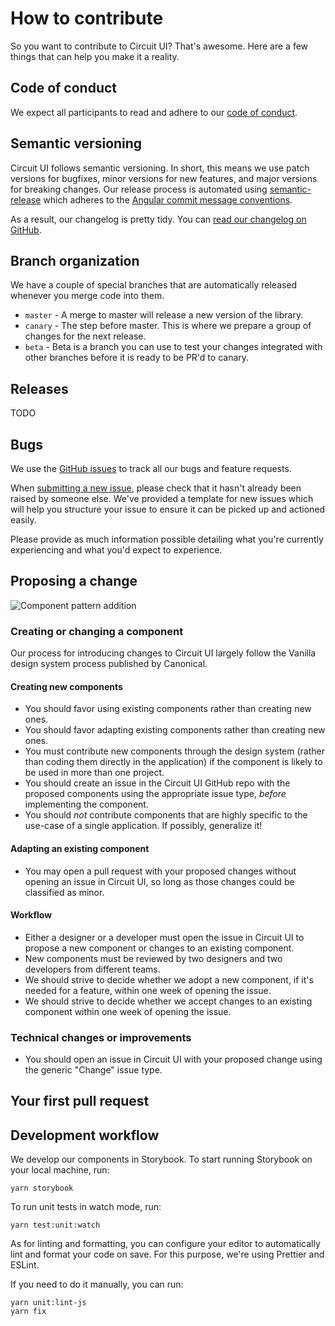 # How to contribute

So you want to contribute to Circuit UI? That's awesome. Here are a few
things that can help you make it a reality.

## Code of conduct

We expect all participants to read and adhere to our [code of conduct](/CODE_OF_CONDUCT.md).

## Semantic versioning

Circuit UI follows semantic versioning. In short, this means we use patch versions
for bugfixes, minor versions for new features, and major versions for
breaking changes. Our release process is automated using [semantic-release](https://github.com/semantic-release/semantic-release)
which adheres to the [Angular commit message conventions](https://github.com/angular/angular.js/blob/master/DEVELOPERS.md#-git-commit-guidelines).

As a result, our changelog is pretty tidy. You can [read our changelog on GitHub](https://github.com/sumup/circuit-ui/releases).

## Branch organization

We have a couple of special branches that are automatically released whenever
you merge code into them.

- `master` - A merge to master will release a new version of the library.
- `canary` - The step before master. This is where we prepare a group of
  changes for the next release.
- `beta` - Beta is a branch you can use to test your changes integrated with
  other branches before it is ready to be PR'd to canary.

## Releases

TODO

## Bugs

We use the [GitHub issues](https://github.com/sumup/circuit-ui/issues) to track
all our bugs and feature requests.

When [submitting a new issue](https://github.com/sumup/circuit-ui/issues/new),
please check that it hasn't already been raised by someone else. We've provided
a template for new issues which will help you structure your issue to ensure it
can be picked up and actioned easily.

Please provide as much information possible detailing what you're currently
experiencing and what you'd expect to experience.

## Proposing a change

![Component pattern addition](/component-addition-flowchart.png)

### Creating or changing a component

Our process for introducing changes to Circuit UI largely follow the Vanilla
design system process published by Canonical.

#### Creating new components

- You should favor using existing components rather than creating new ones.
- You should favor adapting existing components rather than creating new ones.
- You must contribute new components through the design system (rather than
  coding them directly in the application) if the component is likely to be
  used in more than one project.
- You should create an issue in the Circuit UI GitHub repo with the proposed
  components using the appropriate issue type, _before_ implementing the
  component.
- You should _not_ contribute components that are highly specific to the
  use-case of a single application. If possibly, generalize it!

#### Adapting an existing component

- You may open a pull request with your proposed changes without opening an
  issue in Circuit UI, so long as those changes could be classified as
  minor.

#### Workflow

- Either a designer or a developer must open the issue in Circuit UI to propose
  a new component or changes to an existing component.
- New components must be reviewed by two designers and two developers from
  different teams.
- We should strive to decide whether we adopt a new component, if it's needed
  for a feature, within one week of opening the issue.
- We should strive to decide whether we accept changes to an existing
  component within one week of opening the issue.

### Technical changes or improvements

- You should open an issue in Circuit UI with your proposed change using the
  generic "Change" issue type.

## Your first pull request

## Development workflow

We develop our components in Storybook. To start running Storybook on your
local machine, run:

```
yarn storybook
```

To run unit tests in watch mode, run:

```
yarn test:unit:watch
```

As for linting and formatting, you can configure your editor to automatically
lint and format your code on save. For this purpose, we're using Prettier
and ESLint.

If you need to do it manually, you can run:

```
yarn unit:lint-js
yarn fix
```
